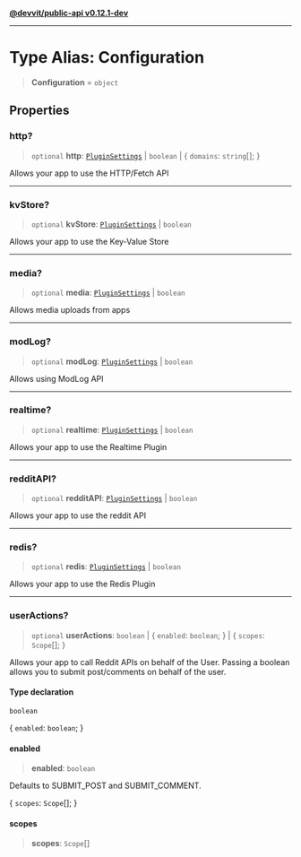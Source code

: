 [**@devvit/public-api v0.12.1-dev**](../README.md)

---

# Type Alias: Configuration

> **Configuration** = `object`

## Properties

<a id="http"></a>

### http?

> `optional` **http**: [`PluginSettings`](PluginSettings.md) \| `boolean` \| \{ `domains`: `string`[]; \}

Allows your app to use the HTTP/Fetch API

---

<a id="kvstore"></a>

### kvStore?

> `optional` **kvStore**: [`PluginSettings`](PluginSettings.md) \| `boolean`

Allows your app to use the Key-Value Store

---

<a id="media"></a>

### media?

> `optional` **media**: [`PluginSettings`](PluginSettings.md) \| `boolean`

Allows media uploads from apps

---

<a id="modlog"></a>

### modLog?

> `optional` **modLog**: [`PluginSettings`](PluginSettings.md) \| `boolean`

Allows using ModLog API

---

<a id="realtime"></a>

### realtime?

> `optional` **realtime**: [`PluginSettings`](PluginSettings.md) \| `boolean`

Allows your app to use the Realtime Plugin

---

<a id="redditapi"></a>

### redditAPI?

> `optional` **redditAPI**: [`PluginSettings`](PluginSettings.md) \| `boolean`

Allows your app to use the reddit API

---

<a id="redis"></a>

### redis?

> `optional` **redis**: [`PluginSettings`](PluginSettings.md) \| `boolean`

Allows your app to use the Redis Plugin

---

<a id="useractions"></a>

### userActions?

> `optional` **userActions**: `boolean` \| \{ `enabled`: `boolean`; \} \| \{ `scopes`: `Scope`[]; \}

Allows your app to call Reddit APIs on behalf of the User. Passing a boolean allows you to submit post/comments on behalf of the user.

#### Type declaration

`boolean`

\{ `enabled`: `boolean`; \}

#### enabled

> **enabled**: `boolean`

Defaults to SUBMIT_POST and SUBMIT_COMMENT.

\{ `scopes`: `Scope`[]; \}

#### scopes

> **scopes**: `Scope`[]
